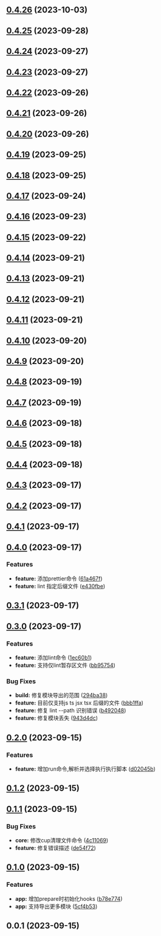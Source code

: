 

## [0.4.26](https://github.com/OSpoon/CodeGenius/compare/0.4.25...0.4.26) (2023-10-03)

## [0.4.25](https://github.com/OSpoon/CodeGenius/compare/0.4.24...0.4.25) (2023-09-28)

## [0.4.24](https://github.com/OSpoon/CodeGenius/compare/0.4.23...0.4.24) (2023-09-27)

## [0.4.23](https://github.com/OSpoon/CodeGenius/compare/0.4.22...0.4.23) (2023-09-27)

## [0.4.22](https://github.com/OSpoon/CodeGenius/compare/0.4.21...0.4.22) (2023-09-26)

## [0.4.21](https://github.com/OSpoon/CodeGenius/compare/0.4.20...0.4.21) (2023-09-26)

## [0.4.20](https://github.com/OSpoon/CodeGenius/compare/0.4.19...0.4.20) (2023-09-26)

## [0.4.19](https://github.com/OSpoon/CodeGenius/compare/0.4.18...0.4.19) (2023-09-25)

## [0.4.18](https://github.com/OSpoon/CodeGenius/compare/0.4.17...0.4.18) (2023-09-25)

## [0.4.17](https://github.com/OSpoon/CodeGenius/compare/0.4.16...0.4.17) (2023-09-24)

## [0.4.16](https://github.com/OSpoon/CodeGenius/compare/0.4.15...0.4.16) (2023-09-23)

## [0.4.15](https://github.com/OSpoon/CodeGenius/compare/0.4.14...0.4.15) (2023-09-22)

## [0.4.14](https://github.com/OSpoon/CodeGenius/compare/0.4.13...0.4.14) (2023-09-21)

## [0.4.13](https://github.com/OSpoon/CodeGenius/compare/0.4.12...0.4.13) (2023-09-21)

## [0.4.12](https://github.com/OSpoon/CodeGenius/compare/0.4.11...0.4.12) (2023-09-21)

## [0.4.11](https://github.com/OSpoon/CodeGenius/compare/0.4.10...0.4.11) (2023-09-21)

## [0.4.10](https://github.com/OSpoon/CodeGenius/compare/0.4.9...0.4.10) (2023-09-20)

## [0.4.9](https://github.com/OSpoon/CodeGenius/compare/0.4.8...0.4.9) (2023-09-20)

## [0.4.8](https://github.com/OSpoon/CodeGenius/compare/0.4.7...0.4.8) (2023-09-19)

## [0.4.7](https://github.com/OSpoon/CodeGenius/compare/0.4.6...0.4.7) (2023-09-19)

## [0.4.6](https://github.com/OSpoon/CodeGenius/compare/0.4.5...0.4.6) (2023-09-18)

## [0.4.5](https://github.com/OSpoon/CodeGenius/compare/0.4.4...0.4.5) (2023-09-18)

## [0.4.4](https://github.com/OSpoon/CodeGenius/compare/0.4.3...0.4.4) (2023-09-18)

## [0.4.3](https://github.com/OSpoon/CodeGenius/compare/0.4.2...0.4.3) (2023-09-17)

## [0.4.2](https://github.com/OSpoon/CodeGenius/compare/0.4.1...0.4.2) (2023-09-17)

## [0.4.1](https://github.com/OSpoon/CodeGenius/compare/0.4.0...0.4.1) (2023-09-17)

## [0.4.0](https://github.com/OSpoon/CodeGenius/compare/0.3.1...0.4.0) (2023-09-17)


### Features

* **feature:** 添加prettier命令 ([61a467f](https://github.com/OSpoon/CodeGenius/commit/61a467ffca86155b028a0f4febeeb73dba28432a))
* **feature:** lint 指定后缀文件 ([e430fbe](https://github.com/OSpoon/CodeGenius/commit/e430fbe8be89950354322549736340be82c21fd2))

## [0.3.1](https://github.com/OSpoon/CodeGenius/compare/0.3.0...0.3.1) (2023-09-17)

## [0.3.0](https://github.com/OSpoon/CodeGenius/compare/0.2.0...0.3.0) (2023-09-17)


### Features

* **feature:** 添加lint命令 ([1ec60b1](https://github.com/OSpoon/CodeGenius/commit/1ec60b18c24557ef5ac09dc53f4784ed9fde3d96))
* **feature:** 支持仅lint暂存区文件 ([bb95754](https://github.com/OSpoon/CodeGenius/commit/bb95754f3a9586946619b70833c8100fa6e3a29d))


### Bug Fixes

* **build:** 修复模块导出的范围 ([294ba38](https://github.com/OSpoon/CodeGenius/commit/294ba3810af9359261864fc348f0c5ab26373595))
* **feature:** 目前仅支持js ts jsx tsx 后缀的文件 ([bbb1ffa](https://github.com/OSpoon/CodeGenius/commit/bbb1ffac0960879a1f3b35792e81285924b57502))
* **feature:** 修复 lint --path 识别错误 ([b492048](https://github.com/OSpoon/CodeGenius/commit/b492048041b1cd6e266682cc2c798bd55e61bd00))
* **feature:** 修复模块丢失 ([943d4dc](https://github.com/OSpoon/CodeGenius/commit/943d4dcad6ffd00321395b14e784a9f8b0650f3d))

## [0.2.0](https://github.com/OSpoon/CodeGenius/compare/0.1.2...0.2.0) (2023-09-15)


### Features

* **feature:**  增加run命令,解析并选择执行执行脚本 ([d02045b](https://github.com/OSpoon/CodeGenius/commit/d02045ba24f56676a00e933732d832555a2e873d))

## [0.1.2](https://github.com/OSpoon/CodeGenius/compare/0.1.1...0.1.2) (2023-09-15)

## [0.1.1](https://github.com/OSpoon/CodeGenius/compare/0.1.0...0.1.1) (2023-09-15)


### Bug Fixes

* **core:** 修改cup清理文件命令 ([4c11069](https://github.com/OSpoon/CodeGenius/commit/4c110695676c3112c4d502a4438387258fdd72bf))
* **feature:** 修复错误描述 ([de54f72](https://github.com/OSpoon/CodeGenius/commit/de54f727a1dd9f3fd268bab8b91e8160cdf3685e))

## [0.1.0](https://github.com/OSpoon/CodeGenius/compare/0.0.1...0.1.0) (2023-09-15)


### Features

* **app:** 增加prepare时初始化hooks ([b78e774](https://github.com/OSpoon/CodeGenius/commit/b78e774552d15af2a05eeccf705e85ee2185e7b8))
* **app:** 支持导出更多模块 ([5cf4b53](https://github.com/OSpoon/CodeGenius/commit/5cf4b5358f945ab4db260abc8394eacbd71d839b))

## 0.0.1 (2023-09-15)